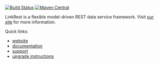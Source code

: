 [![Build Status](https://travis-ci.org/nhl/link-rest.svg?branch=master)](https://travis-ci.org/nhl/link-rest)
[![Maven Central](https://maven-badges.herokuapp.com/maven-central/com.nhl.link.rest/link-rest/badge.svg)](https://maven-badges.herokuapp.com/maven-central/com.nhl.link.rest/link-rest/)

LinkRest is a flexible model-driven REST data service framework. Visit [our site](http://linkrest.io/) for more information.

Quick links:

* [website](http://linkrest.io)
* [documentation](http://linkrest.io/docs/)
* [support](https://groups.google.com/forum/?#!forum/linkrest-user)
* [upgrade instructions](https://github.com/nhl/link-rest/blob/master/UPGRADE-NOTES.md)
